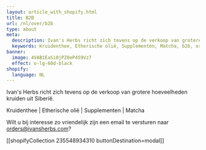 ```yaml
---
layout: article_with_shopify.html
title: B2B
url: /nl/over/b2b
type: about
meta:
  description: Ivan's Herbs richt zich tevens op de verkoop van grotere hoeveelheden kruiden uit Siberië.
  keywords: Kruidenthee, Etherische olië, Supplementen, Matcha, b2b, orders, interesse, verkoop
banner:
  image: 4VAB1EaSi0jPZ0eP459Vz7
  effect: o-lg-60d-black
shopify:
  language: NL
---
```

Ivan's Herbs richt zich tevens op de verkoop van grotere hoeveelheden kruiden uit Siberië.

Kruidenthee | Etherische olië | Supplementen | Matcha

Wilt u bij interesse zo vriendelijk zijn een email te versturen naar orders@ivansherbs.com?

[[shopifyCollection 235548934310 buttonDestination=modal]]
